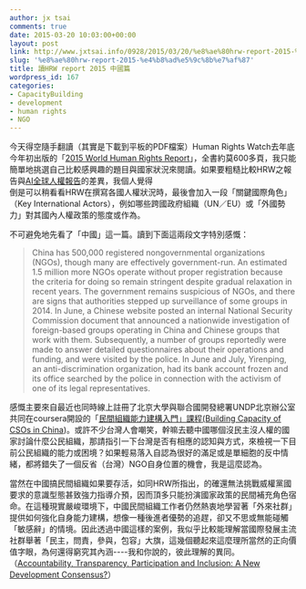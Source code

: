 ```yaml
---
author: jx tsai
comments: true
date: 2015-03-20 10:03:00+00:00
layout: post
link: http://www.jxtsai.info/0928/2015/03/20/%e8%ae%80hrw-report-2015-%e4%b8%ad%e5%9c%8b%e7%af%87/
slug: '%e8%ae%80hrw-report-2015-%e4%b8%ad%e5%9c%8b%e7%af%87'
title: 讀HRW report 2015 中國篇
wordpress_id: 167
categories:
- CapacityBuilding
- development
- human rights
- NGO
---
```


今天得空隨手翻讀（其實是下載到平板的PDF檔案）Human Rights Watch去年底今年初出版的「[2015 World Human Rights Report](https://www.hrw.org/world-report/2015)」，全書約莫600多頁，我只能簡單地挑選自己比較感興趣的題目與國家狀況來閱讀。如果要粗糙比較HRW之報告與[AI全球人權報告](http://www.jxtsai.info/blog/?p=1119)的差異，我個人覺得  
倒是可以稍看看HRW在撰寫各國人權狀況時，最後會加入一段「關鍵國際角色」（Key International Actors），例如哪些跨國政府組織（UN／EU）或「外國勢力」對其國內人權政策的態度或作為。  
  
不可避免地先看了「中國」這一篇。讀到下面這兩段文字特別感慨：  
  


<blockquote>China has 500,000 registered nongovernmental organizations (NGOs), though many are effectively government-run. An estimated 1.5 million more NGOs operate without proper registration because the criteria for doing so remain stringent despite gradual relaxation in recent years. The government remains suspicious of NGOs, and there are signs that authorities stepped up surveillance of some groups in 2014.  
In June, a Chinese website posted an internal National Security Commission document that announced a nationwide investigation of foreign-based groups operating in China and Chinese groups that work with them. Subsequently, a number of groups reportedly were made to answer detailed questionnaires about their operations and funding, and were visited by the police. In June and July, Yirenping, an anti-discrimination organization, had its bank account frozen and its office searched by the police in connection with the activism of one of its legal representatives.</blockquote>

  
  
感慨主要來自最近也同時線上註冊了北京大學與聯合國開發總署UNDP北京辦公室共同在coursera開設的「[民間組織能力建構入門」課程(Building Capacity of CSOs in China](https://class.coursera.org/undpcso-001/wiki/coursesyllabus))。或許不少台灣人會嘲笑，幹嘛去聽中國哪個沒民主沒人權的國家討論什麼公民組織，那請指引一下台灣是否有相應的認知與方式，來檢視一下目前公民組織的能力或困境？如果輕易落入自認為很好的滿足或是單細胞的反中情緒，都將錯失了一個反省（台灣）NGO自身位置的機會，我是這麼認為。  
  
當然在中國搞民間組織如果要存活，如同HRW所指出，的確還無法挑戰威權黨國要求的意識型態甚致強力指導介預，因而頂多只能扮演國家政策的民間補充角色宿命。在這種現實嚴峻環境下，中國民間組織工作者仍然熱衷地學習著「外來社群」提供如何強化自身能力建構，想像一種後進者優勢的追趕，卻又不思或無能碰觸「敏感辭」的情境。因此透過中國這樣的案例，我似乎比較能理解當國際發展主流社群舉著「民主，問責，參與，包容」大旗，這幾個聽起來這麼理所當然的正向價值字眼，為何還得窮究其內涵----我和你說的，彼此理解的異同。（[Accountability, Transparency, Participation and Inclusion: A New Development Consensus?](http://carnegieendowment.org/files/new_development_consensus.pdf)）
